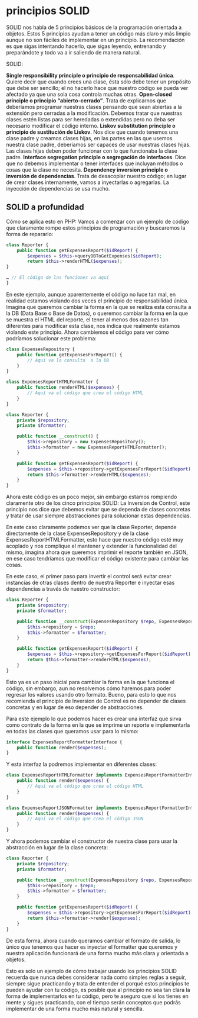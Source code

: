 # principios SOLID

SOLID nos habla de 5 principios básicos de la programación orientada a objetos. Estos 5 principios ayudan a tener un código más claro y más limpio aunque no son fáciles de implementar en un principio. La recomendación es que sigas intentando hacerlo, que sigas leyendo, entrenando y preparándote y todo va a ir saliendo de manera natural.

SOLID:

__Single responsibility principle o principio de responsabilidad única__. Quiere decir que cuando crees una clase, ésta sólo debe tener un propósito que debe ser sencillo; el no hacerlo hace que nuestro código se pueda ver afectado ya que una sola cosa controla muchas otras.
__Open-closed principle o principio “abierto-cerrado”__. Trata de explicarnos que deberíamos programar nuestras clases pensando que sean abiertas a la extensión pero cerradas a la modificación. Debemos tratar que nuestras clases estén listas para ser heredadas o extendidas pero no deba ser necesario modificar el código interno.
__Liskov substitution principle o principio de sustitución de Liskov__. Nos dice que cuando tenemos una clase padre y creamos clases hijas, en las partes en las que usemos nuestra clase padre, deberíamos ser capaces de usar nuestras clases hijas. Las clases hijas deben poder funcionar con lo que funcionaba la clase padre.
__Interface segregation principle o segregación de interfaces__. Dice que no debemos implementar o tener interfaces que incluyan métodos o cosas que la clase no necesita.
__Dependency inversion principle o inversión de dependencias__. Trata de desacoplar nuestro código; en lugar de crear clases internamente, vamos a inyectarlas o agregarlas. La inyección de dependencias se usa mucho.


## SOLID a profundidad

Cómo se aplica esto en PHP:
Vamos a comenzar con un ejemplo de código que claramente rompe estos principios de programación y buscaremos la forma de repararlo:
```php
class Reporter {
	public function getExpensesReport($idReport) {
		$expenses = $this->queryDBToGetExpenses($idReport);
		return $this->renderHTML($expenses);
}

… // El código de las funciones va aquí
}
```
En este ejemplo, aunque aparentemente el código no luce tan mal, en realidad estamos violando dos veces el principio de responsabilidad única. Imagina que queremos cambiar la forma en la que se realiza esta consulta a la DB (Data Base o Base de Datos), o queremos cambiar la forma en la que se muestra el HTML del reporte, el tener al menos dos razones tan diferentes para modificar esta clase, nos indica que realmente estamos violando este principio.
Ahora cambiemos el código para ver cómo podríamos solucionar este problema:
```php
class ExpensesRepository {
	public function getExpensesForReport() {
		// Aqui va la consulta  a la DB
    }
}

class ExpensesReportHTMLFormatter {
	public function renderHTML($expenses) {
		// Aquí va el código que crea el código HTML
    }
}

class Reporter {
	private $repository;
	private $formatter;

	public function __construct() {
		$this->repository = new ExpensesRepository();
		$this->formatter = new ExpensesReportHTMLFormatter();
    }

    public function getExpensesReport($idReport) {
        $expenses = $this->repository->getExpensesForReport($idReport);
        return $this->formatter->renderHTML($expenses);
    }
}
```

Ahora este código es un poco mejor, sin embargo estamos rompiendo claramente otro de los cinco principios SOLID: La Inversion de Control, este principio nos dice que debemos evitar que se dependa de clases concretas y tratar de usar siempre abstracciones para solucionar estas dependencias.

En este caso claramente podemos ver que la clase Reporter, depende directamente de la clase ExpensesRepository y de la clase ExpensesReportHTMLFormatter, esto hace que nuestro código esté muy acoplado y nos complique el mantener y extender la funcionalidad del mismo, imagina ahora que queremos imprimir el reporte también en JSON, en ese caso tendríamos que modificar el código existente para cambiar las cosas.

En este caso, el primer paso para invertir el control será evitar crear instancias de otras clases dentro de nuestra Reporter e inyectar esas dependencias a través de nuestro constructor:
```php
class Reporter {
	private $repository;
	private $formatter;

	public function __construct(ExpensesRepository $repo, ExpensesReportHTMLFormatter $formatter) {
		$this->repository = $repo;
		$this->formatter = $formatter;
    }

    public function getExpensesReport($idReport) {
		$expenses = $this->repository->getExpensesForReport($idReport);
		return $this->formatter->renderHTML($expenses);
    }
}
```

Esto ya es un paso inicial para cambiar la forma en la que funciona el código, sin embargo, aun no resolvemos cómo haremos para poder regresar los valores usando otro formato. Bueno, para esto lo que nos recomienda el principio de Inversion de Control es no depender de clases concretas y en lugar de eso depender de abstracciones.

Para este ejemplo lo que podemos hacer es crear una interfaz que sirva como contrato de la forma en la que se imprime un reporte e implementarla en todas las clases que queramos usar para lo mismo:
```php
interface ExpensesReportFormatterInterface {
	public function render($expenses);
}
```

Y esta interfaz la podremos implementar en diferentes clases:
```php
class ExpensesReportHTMLFormatter implements ExpensesReportFormatterInterface {
	public function render($expenses) {
		// Aquí va el código que crea el código HTML
    }
}

class ExpensesReportJSONFormatter implements ExpensesReportFormatterInterface {
	public function render($expenses) {
		// Aquí va el código que crea el código JSON
    }
}
```

Y ahora podemos cambiar el constructor de nuestra clase para usar la abstracción en lugar de la clase concreta:
```php
class Reporter {
	private $repository;
	private $formatter;

	public function __construct(ExpensesRepository $repo, ExpensesReportFormatterInterface $formatter) {
		$this->repository = $repo;
		$this->formatter = $formatter;
    }

    public function getExpensesReport($idReport) {
		$expenses = $this->repository->getExpensesForReport($idReport);
		return $this->formatter->render($expenses);
    }
}
```

De esta forma, ahora cuando queramos cambiar el formato de salida, lo único que tenemos que hacer es inyectar el formatter que queremos y nuestra aplicación funcionará de una forma mucho más clara y orientada a objetos.

Esto es solo un ejemplo de cómo trabajar usando los principios SOLID recuerda que nunca debes considerar nada como simples reglas a seguir, siempre sigue practicando y trata de entender el porqué estos principios te pueden ayudar con tu código, es posible que al principio no sea tan clara la forma de implementarlos en tu código, pero te aseguro que si los tienes en mente y sigues practicando, con el tiempo serán conceptos que podrás implementar de una forma mucho más natural y sencilla.

